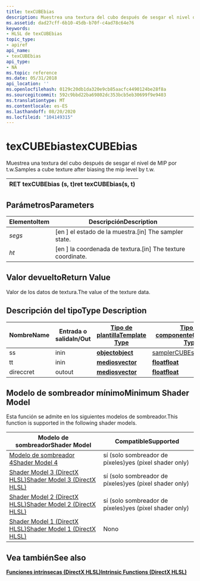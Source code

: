 ```yaml
---
title: texCUBEbias
description: Muestrea una textura del cubo después de sesgar el nivel de MIP por t.w.
ms.assetid: dad27cff-6b10-45db-b70f-c4ad78c64e76
keywords:
- HLSL de texCUBEbias
topic_type:
- apiref
api_name:
- texCUBEbias
api_type:
- NA
ms.topic: reference
ms.date: 05/31/2018
api_location: ''
ms.openlocfilehash: 0129c20db1da320e9cb85aacfc4490124be28f8a
ms.sourcegitcommit: 592c9bbd22ba69802dc353bcb5eb30699f9e9403
ms.translationtype: MT
ms.contentlocale: es-ES
ms.lasthandoff: 08/20/2020
ms.locfileid: "104149315"
---
```

# <a name="texcubebias"></a><span data-ttu-id="3c0e7-104">texCUBEbias</span><span class="sxs-lookup"><span data-stu-id="3c0e7-104">texCUBEbias</span></span>

<span data-ttu-id="3c0e7-105">Muestrea una textura del cubo después de sesgar el nivel de MIP por t.w.</span><span class="sxs-lookup"><span data-stu-id="3c0e7-105">Samples a cube texture after biasing the mip level by t.w.</span></span>



| <span data-ttu-id="3c0e7-106">RET texCUBEbias (s, t)</span><span class="sxs-lookup"><span data-stu-id="3c0e7-106">ret texCUBEbias(s, t)</span></span> |
|-----------------------|



 

## <a name="parameters"></a><span data-ttu-id="3c0e7-107">Parámetros</span><span class="sxs-lookup"><span data-stu-id="3c0e7-107">Parameters</span></span>



| <span data-ttu-id="3c0e7-108">Elemento</span><span class="sxs-lookup"><span data-stu-id="3c0e7-108">Item</span></span>                                                   | <span data-ttu-id="3c0e7-109">Descripción</span><span class="sxs-lookup"><span data-stu-id="3c0e7-109">Description</span></span>                               |
|--------------------------------------------------------|-------------------------------------------|
| <span data-ttu-id="3c0e7-110"><span id="s"></span><span id="S"></span>*seg*</span><span class="sxs-lookup"><span data-stu-id="3c0e7-110"><span id="s"></span><span id="S"></span>*s*</span></span><br/> | <span data-ttu-id="3c0e7-111">\[en \] el estado de la muestra.</span><span class="sxs-lookup"><span data-stu-id="3c0e7-111">\[in\] The sampler state.</span></span><br/>      |
| <span data-ttu-id="3c0e7-112"><span id="t"></span><span id="T"></span>*h*</span><span class="sxs-lookup"><span data-stu-id="3c0e7-112"><span id="t"></span><span id="T"></span>*t*</span></span><br/> | <span data-ttu-id="3c0e7-113">\[en \] la coordenada de textura.</span><span class="sxs-lookup"><span data-stu-id="3c0e7-113">\[in\] The texture coordinate.</span></span><br/> |



 

## <a name="return-value"></a><span data-ttu-id="3c0e7-114">Valor devuelto</span><span class="sxs-lookup"><span data-stu-id="3c0e7-114">Return Value</span></span>

<span data-ttu-id="3c0e7-115">Valor de los datos de textura.</span><span class="sxs-lookup"><span data-stu-id="3c0e7-115">The value of the texture data.</span></span>

## <a name="type-description"></a><span data-ttu-id="3c0e7-116">Descripción del tipo</span><span class="sxs-lookup"><span data-stu-id="3c0e7-116">Type Description</span></span>



| <span data-ttu-id="3c0e7-117">Nombre</span><span class="sxs-lookup"><span data-stu-id="3c0e7-117">Name</span></span> | <span data-ttu-id="3c0e7-118">Entrada o salida</span><span class="sxs-lookup"><span data-stu-id="3c0e7-118">In/Out</span></span> | [<span data-ttu-id="3c0e7-119">**Tipo de plantilla**</span><span class="sxs-lookup"><span data-stu-id="3c0e7-119">**Template Type**</span></span>](dx-graphics-hlsl-intrinsic-functions.md)                       | [<span data-ttu-id="3c0e7-120">**Tipo de componente**</span><span class="sxs-lookup"><span data-stu-id="3c0e7-120">**Component Type**</span></span>](dx-graphics-hlsl-intrinsic-functions.md) | <span data-ttu-id="3c0e7-121">Tamaño</span><span class="sxs-lookup"><span data-stu-id="3c0e7-121">Size</span></span> |
|------|--------|-------------------------------------------------------------------------------------|----------------------------------------------------------------|------|
| <span data-ttu-id="3c0e7-122">s</span><span class="sxs-lookup"><span data-stu-id="3c0e7-122">s</span></span>    | <span data-ttu-id="3c0e7-123">in</span><span class="sxs-lookup"><span data-stu-id="3c0e7-123">in</span></span>     | [<span data-ttu-id="3c0e7-124">**object**</span><span class="sxs-lookup"><span data-stu-id="3c0e7-124">**object**</span></span>](dx-graphics-hlsl-intrinsic-functions.md) | [<span data-ttu-id="3c0e7-125">samplerCUBE</span><span class="sxs-lookup"><span data-stu-id="3c0e7-125">samplerCUBE</span></span>](dx-graphics-hlsl-sampler.md)                    | <span data-ttu-id="3c0e7-126">1</span><span class="sxs-lookup"><span data-stu-id="3c0e7-126">1</span></span>    |
| <span data-ttu-id="3c0e7-127">t</span><span class="sxs-lookup"><span data-stu-id="3c0e7-127">t</span></span>    | <span data-ttu-id="3c0e7-128">in</span><span class="sxs-lookup"><span data-stu-id="3c0e7-128">in</span></span>     | [<span data-ttu-id="3c0e7-129">**medios**</span><span class="sxs-lookup"><span data-stu-id="3c0e7-129">**vector**</span></span>](dx-graphics-hlsl-intrinsic-functions.md) | [<span data-ttu-id="3c0e7-130">**float**</span><span class="sxs-lookup"><span data-stu-id="3c0e7-130">**float**</span></span>](/windows/desktop/WinProg/windows-data-types)                        | <span data-ttu-id="3c0e7-131">4</span><span class="sxs-lookup"><span data-stu-id="3c0e7-131">4</span></span>    |
| <span data-ttu-id="3c0e7-132">direcc</span><span class="sxs-lookup"><span data-stu-id="3c0e7-132">ret</span></span>  | <span data-ttu-id="3c0e7-133">out</span><span class="sxs-lookup"><span data-stu-id="3c0e7-133">out</span></span>    | [<span data-ttu-id="3c0e7-134">**medios**</span><span class="sxs-lookup"><span data-stu-id="3c0e7-134">**vector**</span></span>](dx-graphics-hlsl-intrinsic-functions.md) | [<span data-ttu-id="3c0e7-135">**float**</span><span class="sxs-lookup"><span data-stu-id="3c0e7-135">**float**</span></span>](/windows/desktop/WinProg/windows-data-types)                        | <span data-ttu-id="3c0e7-136">4</span><span class="sxs-lookup"><span data-stu-id="3c0e7-136">4</span></span>    |



 

## <a name="minimum-shader-model"></a><span data-ttu-id="3c0e7-137">Modelo de sombreador mínimo</span><span class="sxs-lookup"><span data-stu-id="3c0e7-137">Minimum Shader Model</span></span>

<span data-ttu-id="3c0e7-138">Esta función se admite en los siguientes modelos de sombreador.</span><span class="sxs-lookup"><span data-stu-id="3c0e7-138">This function is supported in the following shader models.</span></span>



| <span data-ttu-id="3c0e7-139">Modelo de sombreador</span><span class="sxs-lookup"><span data-stu-id="3c0e7-139">Shader Model</span></span>                                              | <span data-ttu-id="3c0e7-140">Compatible</span><span class="sxs-lookup"><span data-stu-id="3c0e7-140">Supported</span></span>               |
|-----------------------------------------------------------|-------------------------|
| [<span data-ttu-id="3c0e7-141">Modelo de sombreador 4</span><span class="sxs-lookup"><span data-stu-id="3c0e7-141">Shader Model 4</span></span>](dx-graphics-hlsl-sm4.md)                | <span data-ttu-id="3c0e7-142">sí (solo sombreador de píxeles)</span><span class="sxs-lookup"><span data-stu-id="3c0e7-142">yes (pixel shader only)</span></span> |
| [<span data-ttu-id="3c0e7-143">Shader Model 3 (DirectX HLSL)</span><span class="sxs-lookup"><span data-stu-id="3c0e7-143">Shader Model 3 (DirectX HLSL)</span></span>](dx-graphics-hlsl-sm3.md) | <span data-ttu-id="3c0e7-144">sí (solo sombreador de píxeles)</span><span class="sxs-lookup"><span data-stu-id="3c0e7-144">yes (pixel shader only)</span></span> |
| [<span data-ttu-id="3c0e7-145">Shader Model 2 (DirectX HLSL)</span><span class="sxs-lookup"><span data-stu-id="3c0e7-145">Shader Model 2 (DirectX HLSL)</span></span>](dx-graphics-hlsl-sm2.md) | <span data-ttu-id="3c0e7-146">sí (solo sombreador de píxeles)</span><span class="sxs-lookup"><span data-stu-id="3c0e7-146">yes (pixel shader only)</span></span> |
| [<span data-ttu-id="3c0e7-147">Shader Model 1 (DirectX HLSL)</span><span class="sxs-lookup"><span data-stu-id="3c0e7-147">Shader Model 1 (DirectX HLSL)</span></span>](dx-graphics-hlsl-sm1.md) | <span data-ttu-id="3c0e7-148">No</span><span class="sxs-lookup"><span data-stu-id="3c0e7-148">no</span></span>                      |



 

## <a name="see-also"></a><span data-ttu-id="3c0e7-149">Vea también</span><span class="sxs-lookup"><span data-stu-id="3c0e7-149">See also</span></span>

<dl> <dt>

[<span data-ttu-id="3c0e7-150">**Funciones intrínsecas (DirectX HLSL)**</span><span class="sxs-lookup"><span data-stu-id="3c0e7-150">**Intrinsic Functions (DirectX HLSL)**</span></span>](dx-graphics-hlsl-intrinsic-functions.md)
</dt> </dl>

 

